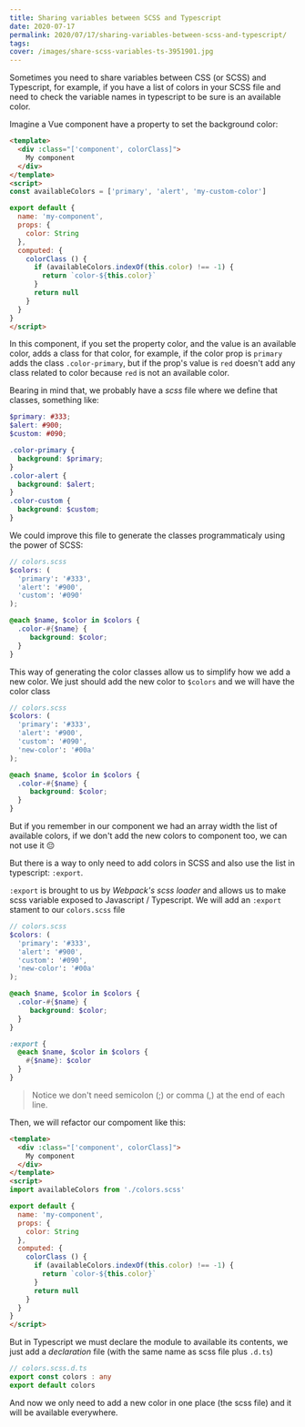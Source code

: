 ```yaml
---
title: Sharing variables between SCSS and Typescript 
date: 2020-07-17
permalink: 2020/07/17/sharing-variables-between-scss-and-typescript/
tags:
cover: /images/share-scss-variables-ts-3951901.jpg
---
```


Sometimes you need to share variables between CSS (or SCSS) and Typescript, for example, if you have a list of colors in your SCSS file and need to check the variable names in typescript to be sure is an available color.

Imagine a Vue component have a property to set the background color: 

```html
<template>
  <div :class="['component', colorClass]">
    My component
  </div>
</template>
<script>
const availableColors = ['primary', 'alert', 'my-custom-color']

export default {
  name: 'my-component',
  props: {
    color: String
  },
  computed: {
    colorClass () { 
      if (availableColors.indexOf(this.color) !== -1) {
        return `color-${this.color}`
      } 
      return null
    }   
  }
}
</script>
```

In this component, if you set the property color, and the value is an available color, adds a class for that color, for example, if the color prop is `primary` adds the class `.color-primary`, but if the prop's value is `red` doesn't add any class related to color because `red` is not an available color.

Bearing in mind that, we probably have a _scss_ file where we define that classes, something like:

```scss
$primary: #333;
$alert: #900;
$custom: #090;

.color-primary {
  background: $primary;
}
.color-alert {
  background: $alert;
}
.color-custom {
  background: $custom;
}
``` 

We could improve this file to generate the classes programmaticaly using the power of SCSS:

```scss
// colors.scss
$colors: (
  'primary': '#333',
  'alert': '#900',
  'custom': '#090'
);

@each $name, $color in $colors {
  .color-#{$name} {
     background: $color;
  }
}
```

This way of generating the color classes allow us to simplify how we add a new color. We just should add the new color to `$colors` and we will have the color class

```scss
// colors.scss
$colors: (
  'primary': '#333',
  'alert': '#900',
  'custom': '#090',
  'new-color': '#00a'
);

@each $name, $color in $colors {
  .color-#{$name} {
     background: $color;
  }
}
```
But if you remember in our component we had an array width the list of available colors, if we don't add the new colors to component too, we can not use it :pensive:

But there is a way to only need to add colors in SCSS and also use the list in typescript: `:export`.

`:export` is brought to us by _Webpack's scss loader_ and allows us to make scss variable exposed to Javascript / Typescript. 
We will add an `:export` stament to our `colors.scss` file

```scss
// colors.scss
$colors: (
  'primary': '#333',
  'alert': '#900',
  'custom': '#090',
  'new-color': '#00a'
);

@each $name, $color in $colors {
  .color-#{$name} {
     background: $color;
  }
}

:export {
  @each $name, $color in $colors {
    #{$name}: $color                
  }
}
```

> Notice we don't need semicolon (;) or comma (,) at the end of each line. 

Then, we will refactor our compoment like this:

```html
<template>
  <div :class="['component', colorClass]">
    My component
  </div>
</template>
<script>
import availableColors from './colors.scss'

export default {
  name: 'my-component',
  props: {
    color: String
  },
  computed: {
    colorClass () { 
      if (availableColors.indexOf(this.color) !== -1) {
        return `color-${this.color}`
      } 
      return null
    }   
  }
}
</script>
```

But in Typescript we must declare the module to available its contents, we just add a _declaration_ file (with the same name as scss file plus `.d.ts`)

```typescript
// colors.scss.d.ts
export const colors : any
export default colors
```

And now we only need to add a new color in one place (the scss file) and it will be available everywhere.



